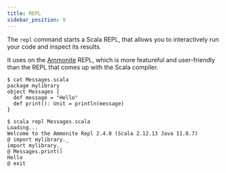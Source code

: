 ```yaml
---
title: REPL
sidebar_position: 9
---
```


The `repl` command starts a Scala REPL, that allows you to interactively
run your code and inspect its results.

It uses on the [Ammonite](http://ammonite.io) REPL, which is more featureful
and user-friendly than the REPL that comes up with the Scala compiler.

```text
$ cat Messages.scala
package mylibrary
object Messages {
  def message = "Hello"
  def print(): Unit = println(message)
}

$ scala repl Messages.scala
Loading...
Welcome to the Ammonite Repl 2.4.0 (Scala 2.12.13 Java 11.0.7)
@ import mylibrary._
import mylibrary._
@ Messages.print()
Hello
@ exit
```
